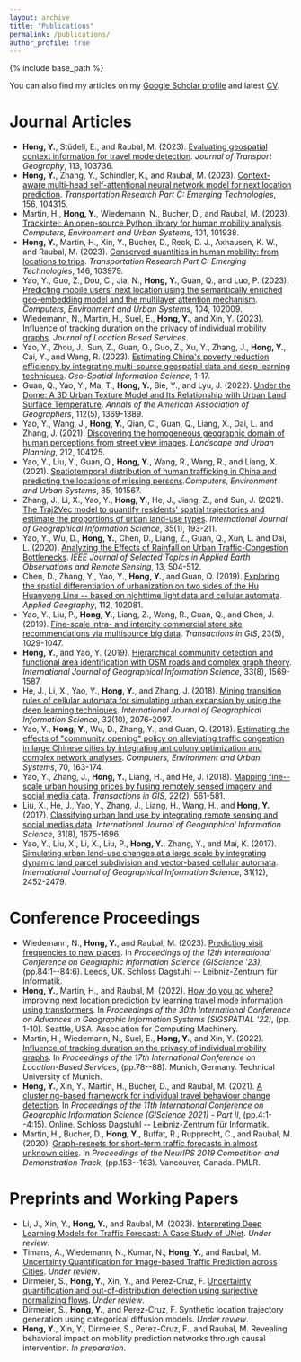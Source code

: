 ```yaml
---
layout: archive
title: "Publications"
permalink: /publications/
author_profile: true
---
```

{% include base_path %}

You can also find my articles on my [Google Scholar profile](https://scholar.google.com/citations?user=dnaRSnwAAAAJ&hl=en) and latest [CV](/files/cv-yehong.pdf).

<!-- {% for post in site.publications reversed %}
  {% include archive-single.html %}
{% endfor %} -->

# Journal Articles

* **Hong, Y.**, St&uuml;deli, E., and Raubal, M. (2023). [Evaluating geospatial context information for travel mode detection](https://doi.org/10.1016/j.jtrangeo.2023.103736). *Journal of Transport Geography*, 113, 103736. 
* **Hong, Y.**, Zhang, Y., Schindler, K., and Raubal, M. (2023). [Context-aware multi-head self-attentional neural network model for next location prediction](https://doi.org/10.1016/j.trc.2023.104315). *Transportation Research Part C: Emerging Technologies*, 156, 104315. 
* Martin, H., **Hong, Y.**, Wiedemann, N., Bucher, D., and Raubal, M. (2023). [Trackintel: An open-source Python library for human mobility analysis](https://doi.org/10.1016/j.compenvurbsys.2023.101938). *Computers, Environment and Urban Systems*, 101, 101938.
* **Hong, Y.**, Martin, H., Xin, Y., Bucher, D., Reck, D. J., Axhausen, K. W., and Raubal, M. (2023). [Conserved quantities in human mobility: from locations to trips](https://doi.org/10.1016/j.trc.2022.103979). *Transportation Research Part C: Emerging Technologies*, 146, 103979. 
* Yao, Y., Guo, Z., Dou, C., Jia, N., **Hong, Y.**, Guan, Q., and Luo, P. (2023). [Predicting mobile users' next location using the semantically enriched geo-embedding model and the multilayer attention mechanism](https://doi.org/10.1016/j.compenvurbsys.2023.102009). *Computers, Environment and Urban Systems*, 104, 102009. 
* Wiedemann, N., Martin, H., Suel, E., **Hong, Y.**, and Xin, Y. (2023). [Influence of tracking duration on the privacy of individual mobility graphs](https://doi.org/10.1080/17489725.2023.2239190). *Journal of Location Based Services*.
* Yao, Y., Zhou, J., Sun, Z., Guan, Q., Guo, Z., Xu, Y., Zhang, J., **Hong, Y.**, Cai, Y., and Wang, R. (2023). [Estimating China's poverty reduction efficiency by integrating multi-source geospatial data and deep learning techniques](https://doi.org/10.1080/10095020.2023.2165975). *Geo-Spatial Information Science*, 1-17. 
* Guan, Q., Yao, Y., Ma, T., **Hong, Y.**, Bie, Y., and Lyu, J. (2022). [Under the Dome: A 3D Urban Texture Model and Its Relationship with Urban Land Surface Temperature](https://doi.org/10.1080/24694452.2021.1972790). *Annals of the American Association of Geographers*, 112(5), 1369-1389. 
* Yao, Y., Wang, J., **Hong, Y.**, Qian, C., Guan, Q., Liang, X., Dai, L. and Zhang, J. (2021). [Discovering the homogeneous geographic domain of human perceptions from street view images](https://doi.org/10.1016/j.landurbplan.2021.104125). *Landscape and Urban Planning*, 212, 104125.
* Yao, Y., Liu, Y., Guan, Q., **Hong, Y.**, Wang, R., Wang, R., and Liang, X. (2021). [Spatiotemporal distribution of human trafficking in China and predicting the locations of missing persons](https://doi.org/10.1016/j.compenvurbsys.2020.101567).*Computers, Environment and Urban Systems*, 85, 101567. 
* Zhang, J., Li, X., Yao, Y., **Hong, Y.**, He, J., Jiang, Z., and Sun, J. (2021). [The Traj2Vec model to quantify residents' spatial trajectories and estimate the proportions of urban land-use types](https://doi.org/10.1080/13658816.2020.1726923). *International Journal of Geographical Information Science*, 35(1), 193-211. 
* Yao, Y., Wu, D., **Hong, Y.**, Chen, D., Liang, Z., Guan, Q., Xun, L. and Dai, L. (2020). [Analyzing the Effects of Rainfall on Urban Traffic-Congestion Bottlenecks](https://doi.org/10.1109/JSTARS.2020.2966591). *IEEE Journal of Selected Topics in Applied Earth Observations and Remote Sensing*, 13, 504-512. 
* Chen, D., Zhang, Y., Yao, Y., **Hong, Y.**, and Guan, Q. (2019). [Exploring the spatial differentiation of urbanization on two sides of the Hu Huanyong Line -- based on nighttime light data and cellular automata](https://doi.org/10.1016/j.apgeog.2019.102081). *Applied Geography*, 112, 102081. 
* Yao, Y., Liu, P., **Hong, Y.**, Liang, Z., Wang, R., Guan, Q., and Chen, J. (2019). [Fine-scale intra- and intercity commercial store site recommendations via multisource big data](https://doi.org/10.1111/tgis.12553). *Transactions in GIS*, 23(5), 1029-1047. 
* **Hong, Y.**, and Yao, Y. (2019). [Hierarchical community detection and functional area identification with OSM roads and complex graph theory](https://doi.org/10.1080/13658816.2019.1584806). *International Journal of Geographical Information Science*, 33(8), 1569-1587.
* He, J., Li, X., Yao, Y., **Hong, Y.**, and Zhang, J. (2018). [Mining transition rules of cellular automata for simulating urban expansion by using the deep learning techniques](https://doi.org/10.1080/13658816.2018.1480783). *International Journal of Geographical Information Science*, 32(10), 2076-2097. 
* Yao, Y., **Hong, Y.**, Wu, D., Zhang, Y., and Guan, Q. (2018). [Estimating the effects of "community opening" policy on alleviating traffic congestion in large Chinese cities by integrating ant colony optimization and complex network analyses](https://doi.org/10.1016/j.compenvurbsys.2018.03.005). *Computers, Environment and Urban Systems*, 70, 163-174. 
* Yao, Y., Zhang, J., **Hong, Y.**, Liang, H., and He, J. (2018). [Mapping fine--scale urban housing prices by fusing remotely sensed imagery and social media data](https://doi.org/10.1111/tgis.12330). *Transactions in GIS*, 22(2), 561-581. 
* Liu, X., He, J., Yao, Y., Zhang, J., Liang, H., Wang, H., and **Hong, Y.** (2017). [Classifying urban land use by integrating remote sensing and social medias data](https://doi.org/10.1080/13658816.2017.1324976). *International Journal of Geographical Information Science*, 31(8), 1675-1696. 
* Yao, Y., Liu, X., Li, X., Liu, P., **Hong, Y.**, Zhang, Y., and Mai, K. (2017). [Simulating urban land-use changes at a large scale by integrating dynamic land parcel subdivision and vector-based cellular automata](https://doi.org/10.1080/13658816.2017.1360494). *International Journal of Geographical Information Science*, 31(12), 2452-2479. 

# Conference Proceedings

* Wiedemann, N., **Hong, Y.**, and Raubal, M. (2023). [Predicting visit frequencies to new places](https://doi.org/10.4230/LIPIcs.GIScience.2023.84). In *Proceedings of the 12th International Conference on Geographic Information Science (GIScience '23)*, (pp.84:1--84:6). Leeds, UK. Schloss Dagstuhl -- Leibniz-Zentrum f&uuml;r Informatik.
* **Hong, Y.**, Martin, H., and Raubal, M. (2022). [How do you go where? improving next location prediction by learning travel mode information using transformers](https://doi.org/10.1145/3557915.3560996). In *Proceedings of the 30th International Conference on Advances in Geographic Information Systems (SIGSPATIAL '22)*, (pp. 1-10). Seattle, USA. Association for Computing Machinery. 
* Martin, H., Wiedemann, N., Suel, E., **Hong, Y.**, and Xin, Y. (2022). [Influence of tracking duration on the privacy of individual mobility graphs](https://doi.org/10.3929/ethz-b-000572753). In *Proceedings of the 17th International Conference on Location-Based Services*, (pp.78--88). Munich, Germany. Technical University of Munich.
* **Hong, Y.**, Xin, Y., Martin, H., Bucher, D., and Raubal, M. (2021). [A clustering-based framework for individual travel behaviour change detection](https://doi.org/10.4230/LIPIcs.GIScience.2021.II.4). In *Proceedings of the 11th International Conference on Geographic Information Science (GIScience 2021) - Part II*, (pp.4:1--4:15). Online. Schloss Dagstuhl -- Leibniz-Zentrum für Informatik. 
* Martin, H., Bucher, D., **Hong, Y.**, Buffat, R., Rupprecht, C., and Raubal, M. (2020). [Graph-resnets for short-term traffic forecasts in almost unknown cities](http://proceedings.mlr.press/v123/martin20a.html). In *Proceedings of the NeurIPS 2019 Competition and Demonstration Track*, (pp.153--163). Vancouver, Canada. PMLR.

# Preprints and Working Papers

* Li, J., Xin, Y., **Hong, Y.**, and Raubal, M. (2023). [Interpreting Deep Learning Models for Traffic Forecast: A Case Study of UNet](https://papers.ssrn.com/sol3/papers.cfm?abstract_id=4370154). *Under review*.
* Timans, A., Wiedemann, N., Kumar, N., **Hong, Y.**, and Raubal, M. [Uncertainty Quantification for Image-based Traffic Prediction across Cities](https://doi.org/10.48550/arXiv.2308.06129). *Under review*.
* Dirmeier, S., **Hong, Y.**, Xin, Y., and Perez-Cruz, F. [Uncertainty quantification and out-of-distribution detection using surjective normalizing flows](https://doi.org/10.48550/arXiv.2311.00377). *Under review*.
* Dirmeier, S., **Hong, Y.**, and Perez-Cruz, F. Synthetic location trajectory generation using categorical diffusion models. *Under review*.
* **Hong, Y.**, Xin, Y., Dirmeier, S., Perez-Cruz, F., and Raubal, M. Revealing behavioral impact on mobility prediction networks through causal intervention. *In preparation*.